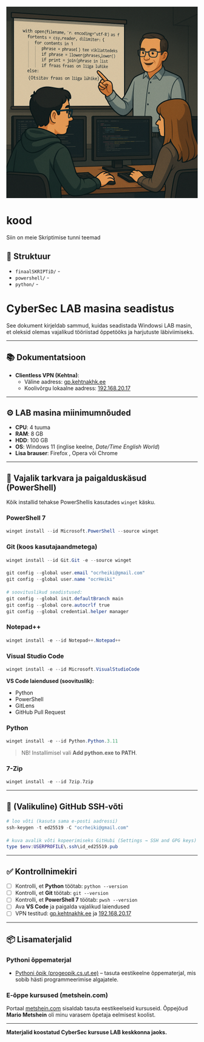 ![skriptimise kaanepilt](kood.png)

# kood

Siin on meie Skriptimise tunni teemad


## 📁 Struktuur

- `finaalSKRIPTiD/` -
- `powershell/` - 
- `python/` -

# CyberSec LAB masina seadistus

See dokument kirjeldab sammud, kuidas seadistada Windowsi LAB masin, et oleksid olemas vajalikud tööriistad õppetööks ja harjutuste läbiviimiseks.

---

## 📚 Dokumentatsioon
- **Clientless VPN (Kehtna)**:  
  - Väline aadress: [gp.kehtnakhk.ee](https://gp.kehtnakhk.ee/)  
  - Koolivõrgu lokaalne aadress: [192.168.20.17](https://192.168.20.17/)

---

## ⚙️ LAB masina miinimumnõuded
- **CPU**: 4 tuuma  
- **RAM**: 8 GB  
- **HDD**: 100 GB  
- **OS**: Windows 11 (inglise keelne, *Date/Time English World*)  
- **Lisa brauser**: Firefox , Opera või Chrome

---

## 🔧 Vajalik tarkvara ja paigalduskäsud (PowerShell)

Kõik installid tehakse PowerShellis kasutades `winget` käsku.

### PowerShell 7
```powershell
winget install --id Microsoft.PowerShell --source winget
```

### Git (koos kasutajaandmetega)
```powershell
winget install --id Git.Git -e --source winget

git config --global user.email "ocrheiki@gmail.com"
git config --global user.name "ocrHeiki"

# soovituslikud seadistused:
git config --global init.defaultBranch main
git config --global core.autocrlf true
git config --global credential.helper manager
```

### Notepad++
```powershell
winget install -e --id Notepad++.Notepad++
```

### Visual Studio Code
```powershell
winget install -e --id Microsoft.VisualStudioCode
```

**VS Code laiendused (soovituslik):**
- Python  
- PowerShell  
- GitLens  
- GitHub Pull Request

### Python
```powershell
winget install -e --id Python.Python.3.11
```
> NB! Installimisel vali **Add python.exe to PATH**.

### 7-Zip
```powershell
winget install -e --id 7zip.7zip
```

---

## 🔑 (Valikuline) GitHub SSH-võti
```powershell
# loo võti (kasuta sama e-posti aadressi)
ssh-keygen -t ed25519 -C "ocrheiki@gmail.com"

# kuva avalik võti kopeerimiseks GitHubi (Settings → SSH and GPG keys)
type $env:USERPROFILE\.ssh\id_ed25519.pub
```

---

## ✅ Kontrollnimekiri
- [ ] Kontrolli, et **Python** töötab: `python --version`  
- [ ] Kontrolli, et **Git** töötab: `git --version`  
- [ ] Kontrolli, et **PowerShell 7** töötab: `pwsh --version`  
- [ ] Ava **VS Code** ja paigalda vajalikud laiendused  
- [ ] VPN testitud: [gp.kehtnakhk.ee](https://gp.kehtnakhk.ee/) ja [192.168.20.17](https://192.168.20.17/)

---

## 📦 Lisamaterjalid

### Pythoni õppematerjal
- [Pythoni õpik (progeopik.cs.ut.ee)](https://progeopik.cs.ut.ee/) – tasuta eestikeelne õppematerjal, mis sobib hästi programmeerimise algajatele.

### E-õppe kursused (metshein.com)
Portaal [metshein.com](https://metshein.com/) sisaldab tasuta eestikeelseid kursuseid. Õppejõud **Mario Metshein** oli minu varasem õpetaja eelmisest koolist.  

---

**Materjalid koostatud CyberSec kursuse LAB keskkonna jaoks.**
